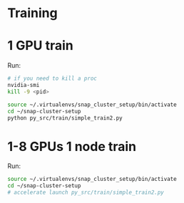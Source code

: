 # Training

# 1 GPU train

Run:
```bash
# if you need to kill a proc
nvidia-smi
kill -9 <pid>

source ~/.virtualenvs/snap_cluster_setup/bin/activate
cd ~/snap-cluster-setup
python py_src/train/simple_train2.py
```

# 1-8 GPUs 1 node train

Run:
```bash
source ~/.virtualenvs/snap_cluster_setup/bin/activate
cd ~/snap-cluster-setup
# accelerate launch py_src/train/simple_train2.py
```